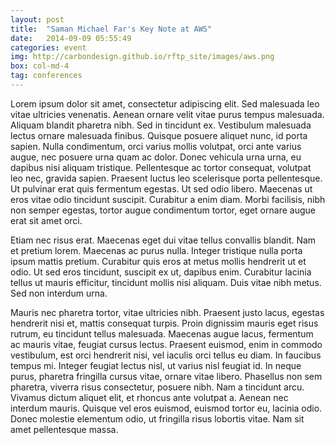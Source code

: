 ```yaml
---
layout: post
title:  "Saman Michael Far's Key Note at AWS"
date:   2014-09-09 05:55:49
categories: event
img: http://carbondesign.github.io/rftp_site/images/aws.png
box: col-md-4
tag: conferences
---
```




<p>Lorem ipsum dolor sit amet, consectetur adipiscing elit. Sed malesuada leo vitae ultricies venenatis. Aenean ornare velit vitae purus tempus malesuada. Aliquam blandit pharetra nibh. Sed in tincidunt ex. Vestibulum malesuada lectus ornare malesuada finibus. Quisque posuere aliquet nunc, id porta sapien. Nulla condimentum, orci varius mollis volutpat, orci ante varius augue, nec posuere urna quam ac dolor. Donec vehicula urna urna, eu dapibus nisi aliquam tristique. Pellentesque ac tortor consequat, volutpat leo nec, gravida sapien. Praesent luctus leo scelerisque porta pellentesque. Ut pulvinar erat quis fermentum egestas. Ut sed odio libero. Maecenas ut eros vitae odio tincidunt suscipit. Curabitur a enim diam. Morbi facilisis, nibh non semper egestas, tortor augue condimentum tortor, eget ornare augue erat sit amet orci.
</p><p>
Etiam nec risus erat. Maecenas eget dui vitae tellus convallis blandit. Nam et pretium lorem. Maecenas ac purus nulla. Integer tristique nulla porta ipsum mattis pretium. Curabitur quis eros at metus mollis hendrerit ut et odio. Ut sed eros tincidunt, suscipit ex ut, dapibus enim. Curabitur lacinia tellus ut mauris efficitur, tincidunt mollis nisi aliquam. Duis vitae nibh metus. Sed non interdum urna.
</p><p>
Mauris nec pharetra tortor, vitae ultricies nibh. Praesent justo lacus, egestas hendrerit nisi et, mattis consequat turpis. Proin dignissim mauris eget risus rutrum, eu tincidunt tellus malesuada. Maecenas augue lacus, fermentum ac mauris vitae, feugiat cursus lectus. Praesent euismod, enim in commodo vestibulum, est orci hendrerit nisi, vel iaculis orci tellus eu diam. In faucibus tempus mi. Integer feugiat lectus nisl, ut varius nisl feugiat id. In neque purus, pharetra fringilla cursus vitae, ornare vitae libero. Phasellus non sem pharetra, viverra risus consectetur, posuere nibh. Nam a tincidunt arcu. Vivamus dictum aliquet elit, et rhoncus ante volutpat a. Aenean nec interdum mauris. Quisque vel eros euismod, euismod tortor eu, lacinia odio. Donec molestie elementum odio, ut fringilla risus lobortis vitae. Nam sit amet pellentesque massa.</p>
